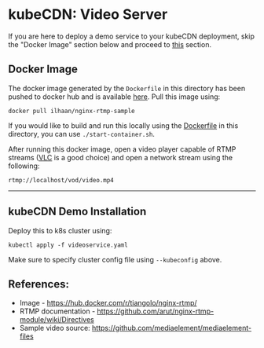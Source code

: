 # kubeCDN: Video Server 

If you are here to deploy a demo service to your kubeCDN deployment, skip the "Docker Image" section below and proceed to [this](#kubeCDN-demo-installation) section. 

## Docker Image 
The docker image generated by the `Dockerfile` in this directory has been pushed to docker hub and is available [here](https://hub.docker.com/r/ilhaan/nginx-rtmp-sample). Pull this image using: 
```
docker pull ilhaan/nginx-rtmp-sample
```

If you would like to build and run this locally using the [Dockerfile](./Dockerfile) in this directory, you can use `./start-container.sh`. 


After running this docker image, open a video player capable of RTMP streams ([VLC](https://www.videolan.org/vlc/index.html) is a good choice) and open a network stream using the following: 
```
rtmp://localhost/vod/video.mp4
```

---------

## kubeCDN Demo Installation 
Deploy this to k8s cluster using: 
```
kubectl apply -f videoservice.yaml
```

Make sure to specify cluster config file using `--kubeconfig` above. 

## References: 
* Image - https://hub.docker.com/r/tiangolo/nginx-rtmp/
* RTMP documentation - https://github.com/arut/nginx-rtmp-module/wiki/Directives
* Sample video source: https://github.com/mediaelement/mediaelement-files
